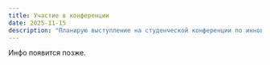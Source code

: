 ```yaml
---
title: Участие в конференции
date: 2025-11-15
description: "Планирую выступление на студенческой конференции по инновациям"
---
```

Инфо появится позже.
